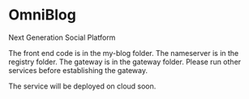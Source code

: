# OmniBlog
Next Generation Social Platform

The front end code is in the my-blog folder.
The nameserver is in the registry folder.
The gateway is in the gateway folder.
Please run other services before establishing the gateway.

The service will be deployed on cloud soon.
